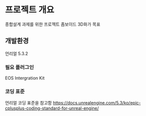 # 프로젝트 개요
종합설계 과제를 위한 프로젝트
좀보이드 3D화가 목표

## 개발환경
언리얼 5.3.2

### 필요 플러그인
EOS Intergration Kit

### 코딩 표준
언리얼 코딩 표준을 참고함
https://docs.unrealengine.com/5.3/ko/epic-cplusplus-coding-standard-for-unreal-engine/